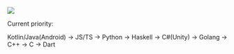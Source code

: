 [<img src="https://www.codewars.com/users/numq/badges/large">](https://www.codewars.com/users/numq/)

Current priority:

Kotlin/Java(Android) → JS/TS → Python → Haskell → C#(Unity) → Golang → C++ → C → Dart

<!--
**numq/numq** is a ✨ _special_ ✨ repository because its `README.md` (this file) appears on your GitHub profile.

Here are some ideas to get you started:

- 🔭 I’m currently working on ...
- 🌱 I’m currently learning ...
- 👯 I’m looking to collaborate on ...
- 🤔 I’m looking for help with ...
- 💬 Ask me about ...
- 📫 How to reach me: ...
- 😄 Pronouns: ...
- ⚡ Fun fact: ...
-->
